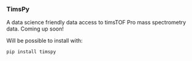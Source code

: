 ### TimsPy

A data science friendly data access to timsTOF Pro mass spectrometry data.
Coming up soon!


Will be possible to install with:

```{bash}
pip install timspy
```

